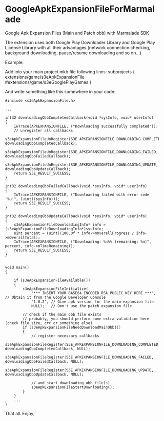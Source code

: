 GoogleApkExpansionFileForMarmalade
==================================

Google Apk Expansion Files (Main and Patch obb) with Marmalade SDK

The extension uses both Google Play Downloader Library and Google Play License Library
with all their advantages (network connection checking, background downloading, pause/resume downloading and so on...) 

Example:

Add into your main project mkb file following lines:
	subprojects
	{
		extensions/game/s3eApkExpansionFile
		#extensions/game/s3eGooglePlayGames
	}

And write something like this somewhere in your code:

	#include <s3eApkExpansionFile.h>
	
	...
	
	int32 downloadingObbCompletedCallback(void *sysInfo, void* userInfo)
	{
		IwTrace(APKEXPANSIONFILE, ("Downloading successfully completed"));	
		// unregister all callbacks
		s3eApkExpansionFileUnRegister(S3E_APKEXPANSIONFILE_DOWNLOADING_COMPLETED, downloadingObbCompletedCallback);
		s3eApkExpansionFileUnRegister(S3E_APKEXPANSIONFILE_DOWNLOADING_FAILED, downloadingObbFailedCallback);
		s3eApkExpansionFileUnRegister(S3E_APKEXPANSIONFILE_DOWNLOADING_UPDATE, downloadingObbUpdateCallback);	
		return S3E_RESULT_SUCCESS;
	}

	int32 downloadingObbFailedCallback(void *sysInfo, void* userInfo)
	{
		IwTrace(APKEXPANSIONFILE, ("Downloading failed with error code '%u'", (uint)(sysInfo)));
		return S3E_RESULT_SUCCESS;
	}

	int32 downloadingObbUpdateCallback(void *sysInfo, void* userInfo)
	{
		s3eApkExpansionFileDownloadingInfo* info =  (s3eApkExpansionFileDownloadingInfo*)sysInfo;
		uint percent = (uint)(100.0f * info->mOverallProgress / info->mOverallTotal);
		IwTrace(APKEXPANSIONFILE, ("Downloading: %u%% (remaining: %u)", percent, info->mTimeRemaining));		
		return S3E_RESULT_SUCCESS;
	}


	void main()
	{
		...
		if (s3eApkExpansionFileAvailable())
		{
			s3eApkExpansionFileInitialize(
				"*** INSERT_YOUR_BASE64_ENCODED_RSA_PUBLIC_KEY_HERE ***", // Obtain it from the Google Developer Console
				"1.0.2", // Give apk version for the main expansion file
				NULL);	 // Don't use the patch expansion file
				
			// check if the main obb file exists			
			// probably, you should perform some extra validation here (check file size, crc or something else)
			if (s3eApkExpansionFileNeedDownloadMainObb())
			{
				// register necessary callbacks
				s3eApkExpansionFileRegister(S3E_APKEXPANSIONFILE_DOWNLOADING_COMPLETED, downloadingObbCompletedCallback, NULL);
				s3eApkExpansionFileRegister(S3E_APKEXPANSIONFILE_DOWNLOADING_FAILED, downloadingObbFailedCallback, NULL);
				s3eApkExpansionFileRegister(S3E_APKEXPANSIONFILE_DOWNLOADING_UPDATE, downloadingObbUpdateCallback, NULL);

				// and start downloading obb file(s)
				s3eApkExpansionFileStartDownloading();				
			}
		}
		...
	}
	
That all.
Enjoy;


